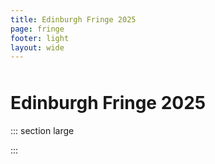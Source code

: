 ```yaml
---
title: Edinburgh Fringe 2025
page: fringe
footer: light
layout: wide
---
```



<h1 class="standalone" style="padding-top: 10px;">
    Edinburgh Fringe 2025
</h1>

::: section large


:::

<ShowTypesListing filter="Edinburgh 2025" />
